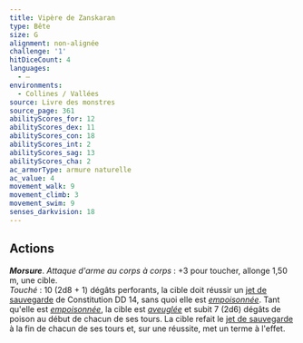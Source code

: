 ```yaml
---
title: Vipère de Zanskaran
type: Bête
size: G
alignment: non-alignée
challenge: '1'
hitDiceCount: 4
languages:
  - —
environments:
  - Collines / Vallées
source: Livre des monstres
source_page: 361
abilityScores_for: 12
abilityScores_dex: 11
abilityScores_con: 18
abilityScores_int: 2
abilityScores_sag: 13
abilityScores_cha: 2
ac_armorType: armure naturelle
ac_value: 4
movement_walk: 9
movement_climb: 3
movement_swim: 9
senses_darkvision: 18
---
```

## Actions
_**Morsure**_. _Attaque d'arme au corps à corps_ : +3 pour toucher, allonge 1,50 m, une cible.  
_Touché_ : 10 (2d8 + 1) dégâts perforants, la cible doit réussir un [jet de sauvegarde](/utiliser-les-caracteristiques/#jets-de-sauvegarde) de Constitution DD 14, sans quoi elle est [_empoisonnée_](/gerer-la-sante-du-personnage/#empoisonne). Tant qu'elle est [_empoisonnée_](/gerer-la-sante-du-personnage/#empoisonne), la cible est [_aveuglée_](/gerer-la-sante-du-personnage/#aveugle) et subit 7 (2d6) dégâts de poison au début de chacun de ses tours. La cible refait le [jet de sauvegarde](/utiliser-les-caracteristiques/#jets-de-sauvegarde) à la fin de chacun de ses tours et, sur une réussite, met un terme à l'effet.
